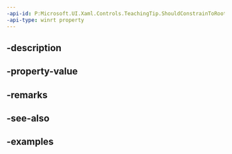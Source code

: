 ```yaml
---
-api-id: P:Microsoft.UI.Xaml.Controls.TeachingTip.ShouldConstrainToRootBounds
-api-type: winrt property
---
```


## -description

## -property-value

## -remarks

## -see-also

## -examples

